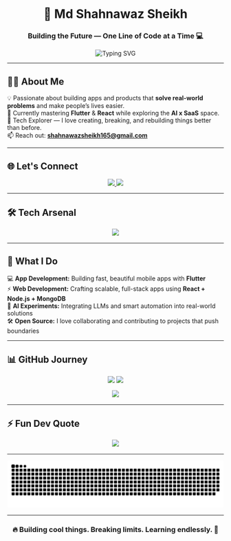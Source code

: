<!-- 🌌 Futuristic GitHub README for Md Shahnawaz Sheikh -->

<h1 align="center">🚀 Md Shahnawaz Sheikh</h1>
<h3 align="center">Building the Future — One Line of Code at a Time 💻</h3>

<p align="center">
  <img src="https://readme-typing-svg.demolab.com?font=Fira+Code&pause=1000&color=36BCF7&center=true&vCenter=true&width=500&lines=Flutter+Developer+🚀;Full-Stack+Engineer+💻;Open-Source+Contributor+🌍;AI+%2B+SaaS+Builder+⚡" alt="Typing SVG" />
</p>

---

## 👨‍💻 About Me  

💡 Passionate about building apps and products that **solve real-world problems** and make people’s lives easier.  
🌱 Currently mastering **Flutter** & **React** while exploring the **AI x SaaS** space.  
🧠 Tech Explorer — I love creating, breaking, and rebuilding things better than before.  
📫 Reach out: **shahnawazsheikh165@gmail.com**

---

## 🌐 Let's Connect  

<p align="center">
  <a href="https://www.linkedin.com/in/md-shahnawaz-sheikh-094a12225/">
    <img src="https://img.shields.io/badge/LinkedIn-0A66C2?style=for-the-badge&logo=linkedin&logoColor=white"/>
  </a>
  <a href="mailto:shahnawazsheikh165@gmail.com">
    <img src="https://img.shields.io/badge/Email-D14836?style=for-the-badge&logo=gmail&logoColor=white"/>
  </a>
</p>

---

## 🛠️ Tech Arsenal

<p align="center">
  <img src="https://skillicons.dev/icons?i=c,cpp,python,django,dart,flutter,html,css,js,react,nodejs,express,mongodb,bootstrap,git,github" />
</p>

---

## 🚀 What I Do

💻 **App Development:** Building fast, beautiful mobile apps with **Flutter**  
⚡ **Web Development:** Crafting scalable, full-stack apps using **React + Node.js + MongoDB**  
🧠 **AI Experiments:** Integrating LLMs and smart automation into real-world solutions  
🛠️ **Open Source:** I love collaborating and contributing to projects that push boundaries

---

## 📊 GitHub Journey

<p align="center">
  <img src="https://github-readme-stats.vercel.app/api?username=MdShahnawazSheikh&show_icons=true&theme=tokyonight&hide_border=true" height="180"/>
  <img src="https://github-readme-streak-stats.herokuapp.com/?user=MdShahnawazSheikh&theme=tokyonight&hide_border=true" height="180"/>
</p>

<p align="center">
  <img src="https://github-readme-stats.vercel.app/api/top-langs/?username=MdShahnawazSheikh&theme=tokyonight&hide_border=true&layout=compact" height="180"/>
</p>

---

## ⚡ Fun Dev Quote

<p align="center">
  <img src="https://quotes-github-readme.vercel.app/api?type=horizontal&theme=radical"/>
</p>

---

<p align="center">
  <img src="https://raw.githubusercontent.com/Platane/snk/output/github-contribution-grid-snake-dark.svg" alt="snake animation" />
</p>

---

<h3 align="center">🔥 Building cool things. Breaking limits. Learning endlessly. 🚀</h3>
